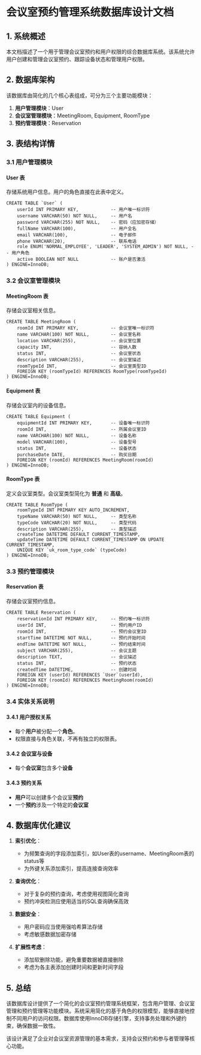 # 会议室预约管理系统数据库设计文档

## 1. 系统概述

本文档描述了一个用于管理会议室预约和用户权限的综合数据库系统。该系统允许用户创建和管理会议室预约、跟踪设备状态和管理用户权限。

## 2. 数据库架构

该数据库由简化的几个核心表组成，可分为三个主要功能模块：

1.  **用户管理模块**：User
2.  **会议室管理模块**：MeetingRoom, Equipment, RoomType
3.  **预约管理模块**：Reservation

## 3. 表结构详情

### 3.1 用户管理模块

#### User 表
存储系统用户信息。用户的角色直接在此表中定义。
```
CREATE TABLE `User` (
    userId INT PRIMARY KEY,            -- 用户唯一标识符
    username VARCHAR(50) NOT NULL,     -- 用户名
    password VARCHAR(255) NOT NULL,    -- 密码（应加密存储）
    fullName VARCHAR(100),             -- 用户全名
    email VARCHAR(100),                -- 电子邮件
    phone VARCHAR(20),                 -- 联系电话
    role ENUM('NORMAL_EMPLOYEE', 'LEADER', 'SYSTEM_ADMIN') NOT NULL, -- 用户角色
    active BOOLEAN NOT NULL            -- 账户是否激活
) ENGINE=InnoDB;
```

### 3.2 会议室管理模块

#### MeetingRoom 表
存储会议室相关信息。
```
CREATE TABLE MeetingRoom (
    roomId INT PRIMARY KEY,            -- 会议室唯一标识符
    name VARCHAR(100) NOT NULL,        -- 会议室名称
    location VARCHAR(255),             -- 会议室位置
    capacity INT,                      -- 容纳人数
    status INT,                        -- 会议室状态
    description VARCHAR(255),          -- 会议室描述
    roomTypeId INT,                    -- 会议室类型ID
    FOREIGN KEY (roomTypeId) REFERENCES RoomType(roomTypeId)
) ENGINE=InnoDB;
```

#### Equipment 表
存储会议室内的设备信息。
```
CREATE TABLE Equipment (
    equipmentId INT PRIMARY KEY,       -- 设备唯一标识符
    roomId INT,                        -- 所属会议室ID
    name VARCHAR(100) NOT NULL,        -- 设备名称
    model VARCHAR(100),                -- 设备型号
    status INT,                        -- 设备状态
    purchaseDate DATE,                 -- 购买日期
    FOREIGN KEY (roomId) REFERENCES MeetingRoom(roomId)
) ENGINE=InnoDB;
```

#### RoomType 表
定义会议室类型。会议室类型简化为 **普通** 和 **高级**。
```
CREATE TABLE RoomType (
    roomTypeId INT PRIMARY KEY AUTO_INCREMENT,
    typeName VARCHAR(50) NOT NULL,     -- 类型名称
    typeCode VARCHAR(20) NOT NULL,     -- 类型代码
    description VARCHAR(255),          -- 类型描述
    createTime DATETIME DEFAULT CURRENT_TIMESTAMP,
    updateTime DATETIME DEFAULT CURRENT_TIMESTAMP ON UPDATE CURRENT_TIMESTAMP,
    UNIQUE KEY `uk_room_type_code` (typeCode)
) ENGINE=InnoDB;
```

### 3.3 预约管理模块

#### Reservation 表
存储会议室预约信息。
```
CREATE TABLE Reservation (
    reservationId INT PRIMARY KEY,     -- 预约唯一标识符
    userId INT,                        -- 预约用户ID
    roomId INT,                        -- 预约会议室ID
    startTime DATETIME NOT NULL,       -- 预约开始时间
    endTime DATETIME NOT NULL,         -- 预约结束时间
    subject VARCHAR(255),              -- 会议主题
    description TEXT,                  -- 会议描述
    status INT,                        -- 预约状态
    createdTime DATETIME,              -- 创建时间
    FOREIGN KEY (userId) REFERENCES `User`(userId),
    FOREIGN KEY (roomId) REFERENCES MeetingRoom(roomId)
) ENGINE=InnoDB;
```

### 3.4 实体关系说明

#### 3.4.1 用户授权关系
- 每个**用户**被分配一个**角色**。
- 权限直接与角色关联，不再有独立的权限表。

#### 3.4.2 会议室与设备
- 每个**会议室**包含多个**设备**

#### 3.4.3 预约关系
- **用户**可以创建多个会议室**预约**
- 一个**预约**涉及一个特定的**会议室**

## 4. 数据库优化建议

1.  **索引优化**：
    -   为频繁查询的字段添加索引，如User表的username、MeetingRoom表的status等
    -   为外键关系添加索引，提高连接查询效率

2.  **查询优化**：
    -   对于复杂的预约查询，考虑使用视图简化查询
    -   预约冲突检测应使用适当的SQL查询确保高效

3.  **数据安全**：
    -   用户密码应当使用强哈希算法存储
    -   考虑敏感数据加密存储

4.  **扩展性考虑**：
    -   添加软删除功能，避免重要数据被直接删除
    -   考虑为各主表添加创建时间和更新时间字段

## 5. 总结

该数据库设计提供了一个简化的会议室预约管理系统框架，包含用户管理、会议室管理和预约管理等功能模块。系统采用简化的基于角色的权限模型，能够直接地控制不同用户的访问权限。数据库使用InnoDB存储引擎，支持事务处理和外键约束，确保数据一致性。

该设计满足了企业对会议室资源管理的基本需求，支持会议预约和参与者管理等核心功能。
